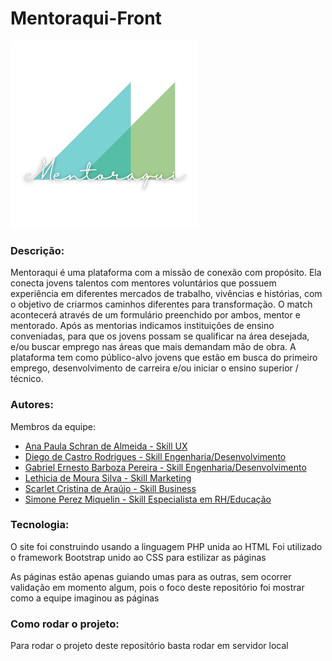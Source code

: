 # Mentoraqui-Front

![](imagens/logoCentersf.png)

### Descrição:

Mentoraqui é uma plataforma com a  missão de conexão com propósito. Ela conecta  jovens talentos com mentores voluntários que possuem experiência em diferentes mercados de trabalho, vivências e histórias, com o objetivo de criarmos caminhos diferentes para transformação. O match acontecerá através de um formulário preenchido por ambos, mentor e mentorado. Após as mentorias indicamos instituições de ensino conveniadas, para que os jovens possam se qualificar na área desejada, e/ou buscar emprego nas áreas que mais demandam mão de obra. A plataforma tem como público-alvo jovens que estão em busca do primeiro emprego, desenvolvimento de carreira e/ou iniciar o ensino superior / técnico.

### Autores:
Membros da equipe: 
- [Ana Paula Schran de Almeida - Skill UX](https://www.linkedin.com/in/anaschran/)
- [Diego de Castro Rodrigues - Skill Engenharia/Desenvolvimento](https://www.linkedin.com/in/diegocastro-r/)
- [Gabriel Ernesto Barboza Pereira - Skill Engenharia/Desenvolvimento](https://www.linkedin.com/in/gabriel-ernesto-barboza-pereira-6933621a2/) 
- [Lethicia de Moura Silva - Skill Marketing](https://www.linkedin.com/in/lethicia-moura-307183ba/)
- [Scarlet Cristina de Araújo - Skill Business](https://www.linkedin.com/in/scarlet-ara%C3%BAjo-61160852/)
- [Simone Perez Miquelin - Skill Especialista em RH/Educação](https://www.linkedin.com/in/simone-miquelin/)

### Tecnologia: 

O site foi construindo usando a linguagem PHP unida ao HTML
Foi utilizado o framework Bootstrap unido ao CSS para estilizar as páginas

As páginas estão apenas guiando umas para as outras, sem ocorrer validação em momento algum, pois o foco deste repositório foi mostrar como a equipe imaginou as páginas

### Como rodar o projeto:

Para rodar o projeto deste repositório basta rodar em servidor local
